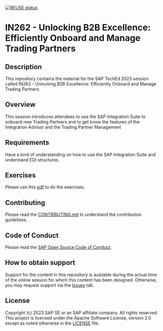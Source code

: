 [![REUSE status](https://api.reuse.software/badge/github.com/SAP-samples/teched2023-IN262)](https://api.reuse.software/info/github.com/SAP-samples/teched2023-IN262)

# IN262 - Unlocking B2B Excellence: Efficiently Onboard and Manage Trading Partners


## Description

This repository contains the material for the SAP TechEd 2023 session called IN262 - Unlocking B2B Excellence: Efficiently Onboard and Manage Trading Partners.  

## Overview

This session introduces attendees to use the SAP Integration Suite to onboard new Trading Partners and to get know the features of the Integration Advisor and the Trading Partner Management

## Requirements

Have a kind of understanding on how to use the SAP Integration Suite and understand EDI structures.

## Exercises

Please use this [pdf](https://developers.sap.com/tutorials/abap-environment-trial-onboarding.html) to do the exercises.

## Contributing
Please read the [CONTRIBUTING.md](./CONTRIBUTING.md) to understand the contribution guidelines.

## Code of Conduct
Please read the [SAP Open Source Code of Conduct](https://github.com/SAP-samples/.github/blob/main/CODE_OF_CONDUCT.md).

## How to obtain support

Support for the content in this repository is available during the actual time of the online session for which this content has been designed. Otherwise, you may request support via the [Issues](../../issues) tab.

## License
Copyright (c) 2023 SAP SE or an SAP affiliate company. All rights reserved. This project is licensed under the Apache Software License, version 2.0 except as noted otherwise in the [LICENSE](LICENSES/Apache-2.0.txt) file.

